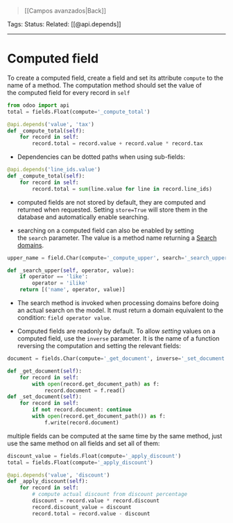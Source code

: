 > [[Campos avanzados|Back]]

Tags: 
Status: 
Related: [[@api.depends]]

___

# Computed field

To create a computed field, create a field and set its attribute `compute` to the name of a method. The computation method should set the value of the computed field for every record in `self`

```python
from odoo import api
total = fields.Float(compute='_compute_total')

@api.depends('value', 'tax')
def _compute_total(self):
    for record in self:
        record.total = record.value + record.value * record.tax
```

- Dependencies can be dotted paths when using sub-fields:

```python
@api.depends('line_ids.value')
def _compute_total(self):
    for record in self:
        record.total = sum(line.value for line in record.line_ids)
```

- computed fields are not stored by default, they are computed and returned when requested. Setting `store=True` will store them in the database and automatically enable searching.

- searching on a computed field can also be enabled by setting the `search` parameter. The value is a method name returning a [Search domains](https://www.odoo.com/documentation/16.0/es/developer/reference/backend/orm.html#reference-orm-domains).

```python
upper_name = field.Char(compute='_compute_upper', search='_search_upper')

def _search_upper(self, operator, value):
    if operator == 'like':
        operator = 'ilike'
    return [('name', operator, value)]
```

- The search method is invoked when processing domains before doing an actual search on the model. It must return a domain equivalent to the condition: `field operator value`.
    

- Computed fields are readonly by default. To allow _setting_ values on a computed field, use the `inverse` parameter. It is the name of a function reversing the computation and setting the relevant fields:


```python
document = fields.Char(compute='_get_document', inverse='_set_document')

def _get_document(self):
    for record in self:
        with open(record.get_document_path) as f:
            record.document = f.read()
def _set_document(self):
    for record in self:
        if not record.document: continue
        with open(record.get_document_path()) as f:
            f.write(record.document)
```

multiple fields can be computed at the same time by the same method, just use the same method on all fields and set all of them:

```python
discount_value = fields.Float(compute='_apply_discount')
total = fields.Float(compute='_apply_discount')

@api.depends('value', 'discount')
def _apply_discount(self):
    for record in self:
        # compute actual discount from discount percentage
        discount = record.value * record.discount
        record.discount_value = discount
        record.total = record.value - discount
```